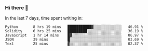 ### Hi there 👋

In the last 7 days, time spent writing in:

<!--START_SECTION:waka-->
```text
Python       8 hrs 19 mins   ███████████▓░░░░░░░░░░░░░   46.91 % 
Solidity     6 hrs 25 mins   █████████░░░░░░░░░░░░░░░░   36.19 % 
JavaScript   1 hr 14 mins    █▓░░░░░░░░░░░░░░░░░░░░░░░   06.97 % 
JSON         39 mins         █░░░░░░░░░░░░░░░░░░░░░░░░   03.69 % 
Text         25 mins         ▓░░░░░░░░░░░░░░░░░░░░░░░░   02.37 % 
```
<!--END_SECTION:waka-->
<!--
**jimtje/jimtje** is a ✨ _special_ ✨ repository because its `README.md` (this file) appears on your GitHub profile.


Here are some ideas to get you started:

- 🔭 I’m currently working on ...
- 🌱 I’m currently learning ...
- 👯 I’m looking to collaborate on ...
- 🤔 I’m looking for help with ...
- 💬 Ask me about ...
- 📫 How to reach me: ...
- 😄 Pronouns: ...
- ⚡ Fun fact: ...
-->
